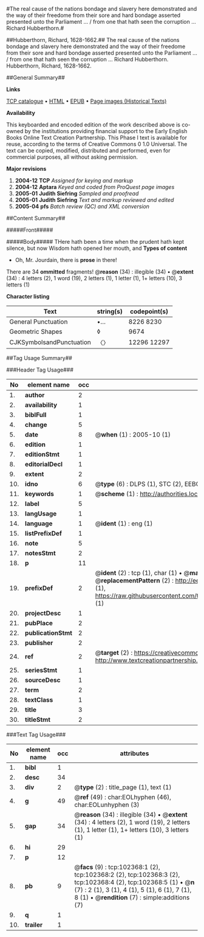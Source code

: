 #The real cause of the nations bondage and slavery here demonstrated and the way of their freedome from their sore and hard bondage asserted presented unto the Parliament ... / from one that hath seen the corruption ... Richard Hubberthorn.#

##Hubberthorn, Richard, 1628-1662.##
The real cause of the nations bondage and slavery here demonstrated and the way of their freedome from their sore and hard bondage asserted presented unto the Parliament ... / from one that hath seen the corruption ... Richard Hubberthorn.
Hubberthorn, Richard, 1628-1662.

##General Summary##

**Links**

[TCP catalogue](http://www.ota.ox.ac.uk/tcp/)  • 
[HTML](http://tei.it.ox.ac.uk/tcp/Texts-HTML/free/A44/A44842.html)  • 
[EPUB](http://tei.it.ox.ac.uk/tcp/Texts-EPUB/free/A44/A44842.epub) • 
[Page images (Historical Texts)](https://data.historicaltexts.jisc.ac.uk/view?pubId=eebo-14449481e&pageId=eebo-14449481e-102368-1)

**Availability**

This keyboarded and encoded edition of the
	       work described above is co-owned by the institutions
	       providing financial support to the Early English Books
	       Online Text Creation Partnership. This Phase I text is
	       available for reuse, according to the terms of Creative
	       Commons 0 1.0 Universal. The text can be copied,
	       modified, distributed and performed, even for
	       commercial purposes, all without asking permission.

**Major revisions**

1. __2004-12__ __TCP__ *Assigned for keying and markup*
1. __2004-12__ __Aptara__ *Keyed and coded from ProQuest page images*
1. __2005-01__ __Judith Siefring__ *Sampled and proofread*
1. __2005-01__ __Judith Siefring__ *Text and markup reviewed and edited*
1. __2005-04__ __pfs__ *Batch review (QC) and XML conversion*

##Content Summary##

#####Front#####

#####Body#####
THere hath been a time when the prudent hath kept silence,
but now Wisdom hath opened her mouth,
and
**Types of content**

  * Oh, Mr. Jourdain, there is **prose** in there!

There are 34 **ommitted** fragments! 
 @__reason__ (34) : illegible (34)  •  @__extent__ (34) : 4 letters (2), 1 word (19), 2 letters (1), 1 letter (1), 1+ letters (10), 3 letters (1)

**Character listing**


|Text|string(s)|codepoint(s)|
|---|---|---|
|General Punctuation|•…|8226 8230|
|Geometric Shapes|◊|9674|
|CJKSymbolsandPunctuation|〈〉|12296 12297|

##Tag Usage Summary##

###Header Tag Usage###

|No|element name|occ|attributes|
|---|---|---|---|
|1.|__author__|2||
|2.|__availability__|1||
|3.|__biblFull__|1||
|4.|__change__|5||
|5.|__date__|8| @__when__ (1) : 2005-10 (1)|
|6.|__edition__|1||
|7.|__editionStmt__|1||
|8.|__editorialDecl__|1||
|9.|__extent__|2||
|10.|__idno__|6| @__type__ (6) : DLPS (1), STC (2), EEBO-CITATION (1), OCLC (1), VID (1)|
|11.|__keywords__|1| @__scheme__ (1) : http://authorities.loc.gov/ (1)|
|12.|__label__|5||
|13.|__langUsage__|1||
|14.|__language__|1| @__ident__ (1) : eng (1)|
|15.|__listPrefixDef__|1||
|16.|__note__|5||
|17.|__notesStmt__|2||
|18.|__p__|11||
|19.|__prefixDef__|2| @__ident__ (2) : tcp (1), char (1)  •  @__matchPattern__ (2) : ([0-9\-]+):([0-9IVX]+) (1), (.+) (1)  •  @__replacementPattern__ (2) : http://eebo.chadwyck.com/downloadtiff?vid=$1&page=$2 (1), https://raw.githubusercontent.com/textcreationpartnership/Texts/master/tcpchars.xml#$1 (1)|
|20.|__projectDesc__|1||
|21.|__pubPlace__|2||
|22.|__publicationStmt__|2||
|23.|__publisher__|2||
|24.|__ref__|2| @__target__ (2) : https://creativecommons.org/publicdomain/zero/1.0/ (1), http://www.textcreationpartnership.org/docs/. (1)|
|25.|__seriesStmt__|1||
|26.|__sourceDesc__|1||
|27.|__term__|2||
|28.|__textClass__|1||
|29.|__title__|3||
|30.|__titleStmt__|2||


###Text Tag Usage###

|No|element name|occ|attributes|
|---|---|---|---|
|1.|__bibl__|1||
|2.|__desc__|34||
|3.|__div__|2| @__type__ (2) : title_page (1), text (1)|
|4.|__g__|49| @__ref__ (49) : char:EOLhyphen (46), char:EOLunhyphen (3)|
|5.|__gap__|34| @__reason__ (34) : illegible (34)  •  @__extent__ (34) : 4 letters (2), 1 word (19), 2 letters (1), 1 letter (1), 1+ letters (10), 3 letters (1)|
|6.|__hi__|29||
|7.|__p__|12||
|8.|__pb__|9| @__facs__ (9) : tcp:102368:1 (2), tcp:102368:2 (2), tcp:102368:3 (2), tcp:102368:4 (2), tcp:102368:5 (1)  •  @__n__ (7) : 2 (1), 3 (1), 4 (1), 5 (1), 6 (1), 7 (1), 8 (1)  •  @__rendition__ (7) : simple:additions (7)|
|9.|__q__|1||
|10.|__trailer__|1||
